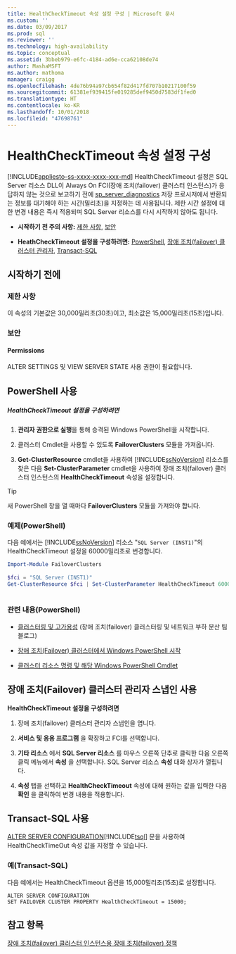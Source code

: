 ```yaml
---
title: HealthCheckTimeout 속성 설정 구성 | Microsoft 문서
ms.custom: ''
ms.date: 03/09/2017
ms.prod: sql
ms.reviewer: ''
ms.technology: high-availability
ms.topic: conceptual
ms.assetid: 3bbeb979-e6fc-4184-ad6e-cca62108de74
author: MashaMSFT
ms.author: mathoma
manager: craigg
ms.openlocfilehash: 4de76b94a97cb654f82d417fd707b10217100f59
ms.sourcegitcommit: 61381ef939415fe019285def9450d7583df1fed0
ms.translationtype: HT
ms.contentlocale: ko-KR
ms.lasthandoff: 10/01/2018
ms.locfileid: "47698761"
---
```

# <a name="configure-healthchecktimeout-property-settings"></a>HealthCheckTimeout 속성 설정 구성
[!INCLUDE[appliesto-ss-xxxx-xxxx-xxx-md](../../../includes/appliesto-ss-xxxx-xxxx-xxx-md.md)]
  HealthCheckTimeout 설정은 SQL Server 리소스 DLL이 Always On FCI(장애 조치(failover) 클러스터 인스턴스)가 응답하지 않는 것으로 보고하기 전에 [sp_server_diagnostics](../../../relational-databases/system-stored-procedures/sp-server-diagnostics-transact-sql.md) 저장 프로시저에서 반환되는 정보를 대기해야 하는 시간(밀리초)을 지정하는 데 사용됩니다. 제한 시간 설정에 대한 변경 내용은 즉시 적용되며 SQL Server 리소스를 다시 시작하지 않아도 됩니다.  
  
-   **시작하기 전 주의 사항:**  [제한 사항](#Limits), [보안](#Security)  
  
-   **HeathCheckTimeout 설정을 구성하려면:**  [PowerShell](#PowerShellProcedure), [장애 조치(failover) 클러스터 관리자](#WSFC), [Transact-SQL](#TsqlProcedure)  
  
##  <a name="BeforeYouBegin"></a> 시작하기 전에  
  
###  <a name="Limits"></a> 제한 사항  
 이 속성의 기본값은 30,000밀리초(30초)이고, 최소값은 15,000밀리초(15초)입니다.  
  
###  <a name="Security"></a> 보안  
  
####  <a name="Permissions"></a> Permissions  
 ALTER SETTINGS 및 VIEW SERVER STATE 사용 권한이 필요합니다.  
  
##  <a name="PowerShellProcedure"></a> PowerShell 사용  
  
##### <a name="to-configure-healthchecktimeout-settings"></a>HealthCheckTimeout 설정을 구성하려면  
  
1.  **관리자 권한으로 실행**을 통해 승격된 Windows PowerShell을 시작합니다.  
  
2.  클러스터 Cmdlet을 사용할 수 있도록 **FailoverClusters** 모듈을 가져옵니다.  
  
3.  **Get-ClusterResource** cmdlet을 사용하여 [!INCLUDE[ssNoVersion](../../../includes/ssnoversion-md.md)] 리소스를 찾은 다음 **Set-ClusterParameter** cmdlet을 사용하여 장애 조치(failover) 클러스터 인스턴스의 **HealthCheckTimeout** 속성을 설정합니다.  
  
> [!TIP]  
>  새 PowerShell 창을 열 때마다 **FailoverClusters** 모듈을 가져와야 합니다.  
  
### <a name="example-powershell"></a>예제(PowerShell)  
 다음 예에서는 [!INCLUDE[ssNoVersion](../../../includes/ssnoversion-md.md)] 리소스 "`SQL Server (INST1)`"의 HealthCheckTimeout 설정을 60000밀리초로 번경합니다.  
  
```powershell  
Import-Module FailoverClusters  
  
$fci = "SQL Server (INST1)"  
Get-ClusterResource $fci | Set-ClusterParameter HealthCheckTimeout 60000  
  
```  
  
### <a name="related-content-powershell"></a>관련 내용(PowerShell)  
  
-   [클러스터링 및 고가용성](http://blogs.msdn.com/b/clustering/archive/2009/05/23/9636665.aspx) (장애 조치(failover) 클러스터링 및 네트워크 부하 분산 팀 블로그)  
  
-   [장애 조치(Failover) 클러스터에서 Windows PowerShell 시작](http://technet.microsoft.com/library/ee619762\(WS.10\).aspx)  
  
-   [클러스터 리소스 명령 및 해당 Windows PowerShell Cmdlet](http://msdn.microsoft.com/library/ee619744.aspx#BKMK_resource)  
  
##  <a name="WSFC"></a> 장애 조치(Failover) 클러스터 관리자 스냅인 사용  
 **HealthCheckTimeout 설정을 구성하려면**  
  
1.  장애 조치(failover) 클러스터 관리자 스냅인을 엽니다.  
  
2.  **서비스 및 응용 프로그램** 을 확장하고 FCI를 선택합니다.  
  
3.  **기타 리소스** 에서 **SQL Server 리소스** 를 마우스 오른쪽 단추로 클릭한 다음 오른쪽 클릭 메뉴에서 **속성** 을 선택합니다. SQL Server 리소스 **속성** 대화 상자가 열립니다.  
  
4.  **속성** 탭을 선택하고 **HealthCheckTimeout** 속성에 대해 원하는 값을 입력한 다음 **확인** 을 클릭하여 변경 내용을 적용합니다.  
  
##  <a name="TsqlProcedure"></a> Transact-SQL 사용  
 [ALTER SERVER CONFIGURATION](../../../t-sql/statements/alter-server-configuration-transact-sql.md)[!INCLUDE[tsql](../../../includes/tsql-md.md)] 문을 사용하여 HealthCheckTimeOut 속성 값을 지정할 수 있습니다.  
  
###  <a name="TsqlExample"></a> 예(Transact-SQL)  
 다음 예에서는 HealthCheckTimeout 옵션을 15,000밀리초(15초)로 설정합니다.  
  
```  
ALTER SERVER CONFIGURATION   
SET FAILOVER CLUSTER PROPERTY HealthCheckTimeout = 15000;  
```  
  
## <a name="see-also"></a>참고 항목  
 [장애 조치(failover) 클러스터 인스턴스용 장애 조치(failover) 정책](../../../sql-server/failover-clusters/windows/failover-policy-for-failover-cluster-instances.md)  
  
  
